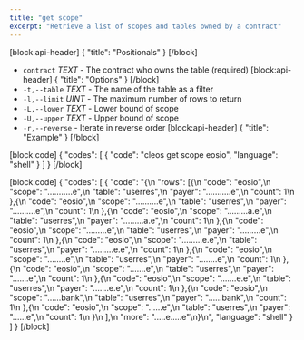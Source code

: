 ```yaml
---
title: "get scope"
excerpt: "Retrieve a list of scopes and tables owned by a contract"
---
```

[block:api-header]
{
  "title": "Positionals"
}
[/block]
- `contract` _TEXT_ -  The contract who owns the table (required)
[block:api-header]
{
  "title": "Options"
}
[/block]
- `-t,--table` _TEXT_ -  The name of the table as a filter
- `-l,--limit` _UINT_ -  The maximum number of rows to return
- `-L,--lower` _TEXT_ -  Lower bound of scope
- `-U,--upper` _TEXT_ -  Upper bound of scope
- `-r,--reverse` - Iterate in reverse order
[block:api-header]
{
  "title": "Example"
}
[/block]

[block:code]
{
  "codes": [
    {
      "code": "cleos get scope eosio",
      "language": "shell"
    }
  ]
}
[/block]

[block:code]
{
  "codes": [
    {
      "code": "{\n  \"rows\": [{\n      \"code\": \"eosio\",\n      \"scope\": \"...........e\",\n      \"table\": \"userres\",\n      \"payer\": \"...........e\",\n      \"count\": 1\n    },{\n      \"code\": \"eosio\",\n      \"scope\": \"..........e\",\n      \"table\": \"userres\",\n      \"payer\": \"..........e\",\n      \"count\": 1\n    },{\n      \"code\": \"eosio\",\n      \"scope\": \".........a.e\",\n      \"table\": \"userres\",\n      \"payer\": \".........a.e\",\n      \"count\": 1\n    },{\n      \"code\": \"eosio\",\n      \"scope\": \".........e\",\n      \"table\": \"userres\",\n      \"payer\": \".........e\",\n      \"count\": 1\n    },{\n      \"code\": \"eosio\",\n      \"scope\": \".........e.e\",\n      \"table\": \"userres\",\n      \"payer\": \".........e.e\",\n      \"count\": 1\n    },{\n      \"code\": \"eosio\",\n      \"scope\": \"........e\",\n      \"table\": \"userres\",\n      \"payer\": \"........e\",\n      \"count\": 1\n    },{\n      \"code\": \"eosio\",\n      \"scope\": \".......e\",\n      \"table\": \"userres\",\n      \"payer\": \".......e\",\n      \"count\": 1\n    },{\n      \"code\": \"eosio\",\n      \"scope\": \".......e.e\",\n      \"table\": \"userres\",\n      \"payer\": \".......e.e\",\n      \"count\": 1\n    },{\n      \"code\": \"eosio\",\n      \"scope\": \"......bank\",\n      \"table\": \"userres\",\n      \"payer\": \"......bank\",\n      \"count\": 1\n    },{\n      \"code\": \"eosio\",\n      \"scope\": \"......e\",\n      \"table\": \"userres\",\n      \"payer\": \"......e\",\n      \"count\": 1\n    }\n  ],\n  \"more\": \".....e.....e\"\n}\n",
      "language": "shell"
    }
  ]
}
[/block]